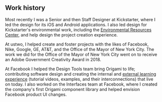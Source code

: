 ## Work history

Most recently I was a Senior and then Staff Designer at Kickstarter, where I led the design for its iOS and Android applications. I also led design for Kickstarter's environmental work, including the <a href="{% link _work/environmental-resources-center.md %}">Environmental Resources Center</a>, and help design the project creation experience.

At ustwo, I helped create and foster projects with the likes of Facebook, Nike, Google, GE, AT&T, and the Office of the Mayor of New York City. The work we did for the Office of the Mayor of New York City went on to receive an Adobe Government Creativity Award in 2018.

At Facebook I helped the Design Tools team bring Origami to life; contributing software design and creating the internal and <a href="https://origami.design/tutorials" target="_blank">external learning experience</a> (tutorial videos, examples, and their interconnections) that live on today. I also worked on the Interfaces team at Facebook, where I created the company's first Origami component library and helped envision Facebook product UI changes.